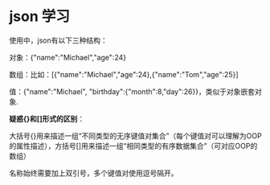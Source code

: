 # json 学习

 使用中，json有以下三种结构：

对象：{"name":"Michael","age":24}

数组：比如：[{"name":"Michael","age":24},{"name":"Tom","age":25}]

值：{"name":"Michael", "birthday":{"month":8,"day":26}}，类似于对象嵌套对象.

 **疑惑{}和[]形式的区别**：

大括号{}用来描述一组“不同类型的无序键值对集合”（每个键值对可以理解为OOP的属性描述），方括号[]用来描述一组“相同类型的有序数据集合”（可对应OOP的数组）

名称始终需要加上双引号，多个键值对使用逗号隔开。